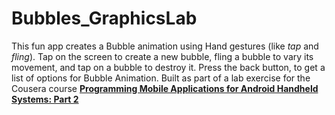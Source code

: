 # Bubbles_GraphicsLab
This fun app creates a Bubble animation using Hand gestures (like <i>tap</i> and <i>fling</i>). Tap on the screen to create a new bubble, fling a bubble to vary its movement, and tap on a bubble to destroy it. Press the back button, to get a list of options
for Bubble Animation. Built as part of a lab exercise for the Cousera course <a href="https://www.coursera.org/course/androidpart2"><b>Programming Mobile Applications for Android Handheld Systems: Part 2</b></a>
